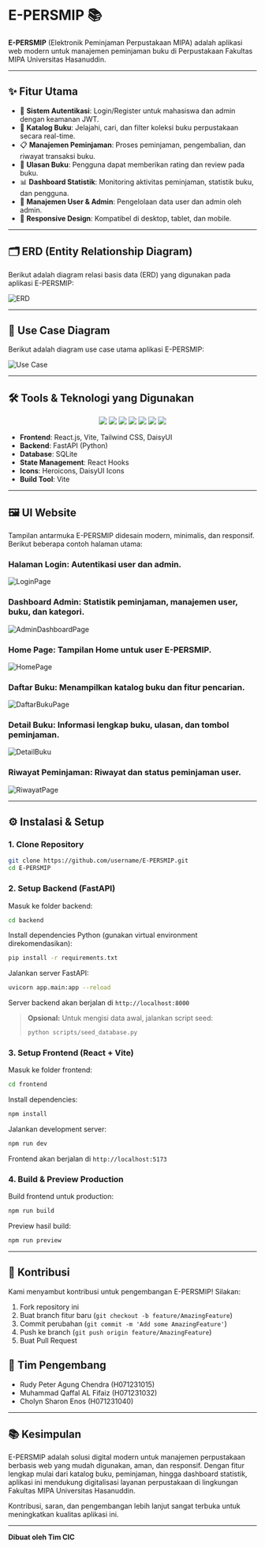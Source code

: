 # E-PERSMIP 📚

**E-PERSMIP** (Elektronik Peminjaman Perpustakaan MIPA) adalah aplikasi web modern untuk manajemen peminjaman buku di Perpustakaan Fakultas MIPA Universitas Hasanuddin.

---

## ✨ Fitur Utama

- 🔐 **Sistem Autentikasi**: Login/Register untuk mahasiswa dan admin dengan keamanan JWT.
- 📖 **Katalog Buku**: Jelajahi, cari, dan filter koleksi buku perpustakaan secara real-time.
- 📋 **Manajemen Peminjaman**: Proses peminjaman, pengembalian, dan riwayat transaksi buku.
- 📝 **Ulasan Buku**: Pengguna dapat memberikan rating dan review pada buku.
- 📊 **Dashboard Statistik**: Monitoring aktivitas peminjaman, statistik buku, dan pengguna.
- 👤 **Manajemen User & Admin**: Pengelolaan data user dan admin oleh admin.
- 📱 **Responsive Design**: Kompatibel di desktop, tablet, dan mobile.

---

## 🗂️ ERD (Entity Relationship Diagram)

Berikut adalah diagram relasi basis data (ERD) yang digunakan pada aplikasi E-PERSMIP:

![ERD](ERD.png)

---

## 📝 Use Case Diagram

Berikut adalah diagram use case utama aplikasi E-PERSMIP:

![Use Case](usecase.png)

---

## 🛠️ Tools & Teknologi yang Digunakan

<p align="center">
  <img src="https://img.shields.io/badge/React-20232A?style=for-the-badge&logo=react&logoColor=61DAFB" />
  <img src="https://img.shields.io/badge/Vite-646CFF?style=for-the-badge&logo=vite&logoColor=FFD62E" />
  <img src="https://img.shields.io/badge/TailwindCSS-06B6D4?style=for-the-badge&logo=tailwindcss&logoColor=white" />
  <img src="https://img.shields.io/badge/DaisyUI-4F46E5?style=for-the-badge&logo=daisyui&logoColor=white" />
  <img src="https://img.shields.io/badge/FastAPI-009688?style=for-the-badge&logo=fastapi&logoColor=white" />
  <img src="https://img.shields.io/badge/SQLite-003B57?style=for-the-badge&logo=sqlite&logoColor=white" />
  <img src="https://img.shields.io/badge/Python-3776AB?style=for-the-badge&logo=python&logoColor=white" />
</p>

- **Frontend**: React.js, Vite, Tailwind CSS, DaisyUI
- **Backend**: FastAPI (Python)
- **Database**: SQLite
- **State Management**: React Hooks
- **Icons**: Heroicons, DaisyUI Icons
- **Build Tool**: Vite

---

## 🖼️ UI Website

Tampilan antarmuka E-PERSMIP didesain modern, minimalis, dan responsif. Berikut beberapa contoh halaman utama:

### **Halaman Login**: Autentikasi user dan admin.
![LoginPage](readme/LoginPage.png)

### **Dashboard Admin**: Statistik peminjaman, manajemen user, buku, dan kategori.
![AdminDashboardPage](readme/AdminDashboardPage.png)

### **Home Page**: Tampilan Home untuk user E-PERSMIP.
![HomePage](readme/HomePage.png)

### **Daftar Buku**: Menampilkan katalog buku dan fitur pencarian.
![DaftarBukuPage](readme/DaftarBukuPage.png)

### **Detail Buku**: Informasi lengkap buku, ulasan, dan tombol peminjaman.
![DetailBuku](readme/DetailBukuPage.png)

### **Riwayat Peminjaman**: Riwayat dan status peminjaman user.
![RiwayatPage](readme/RiwayatPage.png)

---

## ⚙️ Instalasi & Setup

### 1. Clone Repository

```bash
git clone https://github.com/username/E-PERSMIP.git
cd E-PERSMIP
```

### 2. Setup Backend (FastAPI)

Masuk ke folder backend:

```bash
cd backend
```

Install dependencies Python (gunakan virtual environment direkomendasikan):

```bash
pip install -r requirements.txt
```

Jalankan server FastAPI:

```bash
uvicorn app.main:app --reload
```

Server backend akan berjalan di `http://localhost:8000`

> **Opsional:**
> Untuk mengisi data awal, jalankan script seed:
>
> ```bash
> python scripts/seed_database.py
> ```

### 3. Setup Frontend (React + Vite)

Masuk ke folder frontend:

```bash
cd frontend
```

Install dependencies:

```bash
npm install
```

Jalankan development server:

```bash
npm run dev
```

Frontend akan berjalan di `http://localhost:5173`

### 4. Build & Preview Production

Build frontend untuk production:

```bash
npm run build
```

Preview hasil build:

```bash
npm run preview
```

---

## 🤝 Kontribusi

Kami menyambut kontribusi untuk pengembangan E-PERSMIP! Silakan:

1. Fork repository ini
2. Buat branch fitur baru (`git checkout -b feature/AmazingFeature`)
3. Commit perubahan (`git commit -m 'Add some AmazingFeature'`)
4. Push ke branch (`git push origin feature/AmazingFeature`)
5. Buat Pull Request

## 👥 Tim Pengembang

- Rudy Peter Agung Chendra    (H071231015)
- Muhammad Qaffal AL Fifaiz   (H071231032)
- Cholyn Sharon Enos          (H071231040)

---

## 📚 Kesimpulan

E-PERSMIP adalah solusi digital modern untuk manajemen perpustakaan berbasis web yang mudah digunakan, aman, dan responsif. Dengan fitur lengkap mulai dari katalog buku, peminjaman, hingga dashboard statistik, aplikasi ini mendukung digitalisasi layanan perpustakaan di lingkungan Fakultas MIPA Universitas Hasanuddin.

Kontribusi, saran, dan pengembangan lebih lanjut sangat terbuka untuk meningkatkan kualitas aplikasi ini.

---

**Dibuat oleh Tim CIC**

